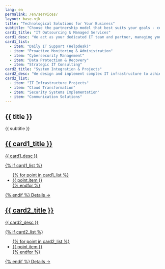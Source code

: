 ```yaml
---
lang: en
permalink: /en/services/
layout: base.njk
title: "Technological Solutions for Your Business"
subtitle: "Choose the partnership model that best suits your goals - continuous IT support or complex project implementation."
card1_title: "IT Outsourcing & Managed Services"
card1_desc: "We act as your dedicated IT team and partner, managing your technology so you can focus on business growth."
card1_list:
  - item: "Daily IT Support (Helpdesk)"
  - item: "Proactive Monitoring & Administration"
  - item: "Cybersecurity Management"
  - item: "Data Protection & Recovery"
  - item: "Strategic IT Consulting"
card2_title: "System Integration & Projects"
card2_desc: "We design and implement complex IT infrastructure to achieve your business's most ambitious goals."
card2_list:
  - item: "IT Infrastructure Projects"
  - item: "Cloud Transformation"
  - item: "Security Systems Implementation"
  - item: "Communication Solutions"
---
```

<section class="page-section">
    <div class="container">
        <div class="section-title text-center" data-aos="fade-up">
            <h1>{{ title }}</h1>
            <p>{{ subtitle }}</p>
        </div>
        <div class="service-hub-grid" data-aos="fade-up" data-aos-delay="200">
            <a href="/en/services/managed-services/" class="hub-card glass-panel">
                <h2>{{ card1_title }}</h2>
                <p>{{ card1_desc }}</p>
                {% if card1_list %}
                <ul class="hub-card-list">
                    {% for point in card1_list %}
                    <li>{{ point.item }}</li>
                    {% endfor %}
                </ul>
                {% endif %}
                <span class="hub-card-cta">Details →</span>
            </a>
            <a href="/en/services/projects/" class="hub-card glass-panel">
                <h2>{{ card2_title }}</h2>
                <p>{{ card2_desc }}</p>
                {% if card2_list %}
                <ul class="hub-card-list">
                    {% for point in card2_list %}
                    <li>{{ point.item }}</li>
                    {% endfor %}
                </ul>
                {% endif %}
                <span class="hub-card-cta">Details →</span>
            </a>
        </div>
    </div>
</section>
